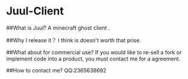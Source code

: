 # Juul-Client

##What is Juul?
 A minecraft ghost client .

##Why I release it？
 I think is doesn't worth that prise.
 
##What about for commercial use?
 If you would like to re-sell a fork or implement code into a product, you must contact me for a agreement.
 
##How to contact me?
 QQ:2365638692
